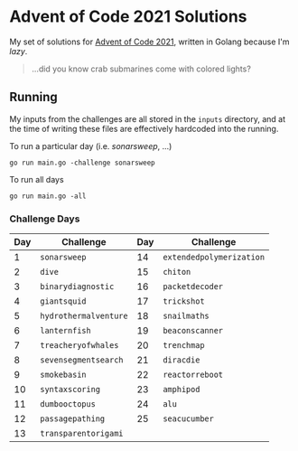 # Advent of Code 2021 Solutions

My set of solutions for [Advent of Code 2021](https://adventofcode.com/2021), written in Golang because I'm _lazy_.

> ...did you know crab submarines come with colored lights?

## Running

My inputs from the challenges are all stored in the `inputs` directory, and at the time of writing these files are effectively hardcoded into the running.

To run a particular day (i.e. _sonarsweep_, ...)
```
go run main.go -challenge sonarsweep
```

To run all days
```
go run main.go -all
```

### Challenge Days

Day | Challenge |Day | Challenge
----|-----------|----|----------
1 | `sonarsweep` | 14 | `extendedpolymerization`
2 | `dive` | 15 | `chiton`
3 | `binarydiagnostic` | 16 | `packetdecoder`
4 | `giantsquid` | 17 | `trickshot`
5 | `hydrothermalventure` | 18 | `snailmaths`
6 | `lanternfish` | 19 | `beaconscanner`
7 | `treacheryofwhales` | 20 | `trenchmap`
8 | `sevensegmentsearch` | 21 | `diracdie`
9 | `smokebasin` | 22 | `reactorreboot`
10 | `syntaxscoring` | 23 | `amphipod`
11 | `dumbooctopus` | 24 | `alu`
12 | `passagepathing` | 25 | `seacucumber`
13 | `transparentorigami`
